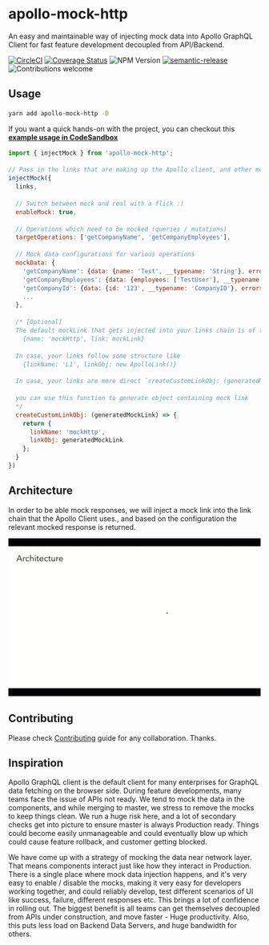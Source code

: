 # apollo-mock-http
An easy and maintainable way of injecting mock data into Apollo GraphQL Client for fast feature development decoupled from API/Backend.

[![CircleCI](https://circleci.com/gh/intuit/apollo-mock-http/tree/main.svg?style=shield)](https://circleci.com/gh/intuit/apollo-mock-http/tree/main)
[![Coverage Status](https://coveralls.io/repos/github/intuit/apollo-mock-http/badge.svg?branch=main)](https://coveralls.io/github/intuit/apollo-mock-http?branch=master)
![NPM Version](https://img.shields.io/npm/v/apollo-mock-http)
[![semantic-release](https://img.shields.io/badge/%20%20%F0%9F%93%A6%F0%9F%9A%80-semantic--release-e10079.svg)](https://github.com/semantic-release/semantic-release)
![Contributions welcome](https://img.shields.io/badge/contributions-welcome-orange)
<!-- [![All Contributors](https://img.shields.io/github/all-contributors/intuit/apollo-mock-http?color=ee8449&style=flat-square)](#contributors) -->

## Usage

```bash
yarn add apollo-mock-http -D
```

If you want a quick hands-on with the project, you can checkout this **[example usage in CodeSandbox](https://codesandbox.io/s/apollo-mock-http-example-7nwheq)**

```javascript
import { injectMock } from 'apollo-mock-http';

// Pass in the links that are making up the Apollo client, and other mock data configurations
injectMock({
  links,
  
  // Switch between mock and real with a flick :)
  enableMock: true,                                                  

  // Operations which need to be mocked (queries / mutations)
  targetOperations: ['getCompanyName', 'getCompanyEmployees'],
  
  // Mock data configurations for various operations
  mockData: {                                            
    'getCompanyName': {data: {name: 'Test', __typename: 'String'}, errors: null},
    'getCompanyEmployees': {data: {employees: ['TestUser'], __typename: 'Employee'}, errors: null},
    'getCompanyId': {data: {id: '123', __typename: 'CompanyID'}, errors: null},
    ...
  },

  /* [Optional]
  The default mockLink that gets injected into your links chain is of the following structure
    {name: 'mockHttp', link: mockLink}

  In case, your links follow some structure like 
    {linkName: 'L1', linkObj: new ApolloLink()}

  In case, your links are more direct `createCustomLinkObj: (generatedMockLink) => generatedMockLink`

  you can use this function to generate object containing mock link
  */
  createCustomLinkObj: (generatedMockLink) => {
    return {
      linkName: 'mockHttp',
      linkObj: generatedMockLink
    };
  }
})

```

## Architecture

In order to be able mock responses, we will inject a mock link into the link chain that the Apollo Client uses., and based on the configuration the relevant mocked response is returned.

[![Watch the video](./docs/architecture.gif)](./docs/architecture.gif)


## Contributing

Please check [Contributing](./CONTRIBUTING.md) guide for any collaboration. Thanks.


## Inspiration

Apollo GraphQL client is the default client for many enterprises for GraphQL data fetching on the browser side. During feature developments, many teams face the issue of APIs not ready. We tend to mock the data in the components, and while merging to master, we stress to remove the mocks to keep things clean. We run a huge risk here, and a lot of secondary checks get into picture to ensure master is always Production ready. Things could become easily unmanageable and could eventually blow up which could cause feature rollback, and customer getting blocked.

We have come up with a strategy of mocking the data near network layer. That means components interact just like how they interact in Production. There is a single place where mock data injection happens, and it's very easy to enable / disable the mocks, making it very easy for developers working together, and could reliably develop, test different scenarios of UI like success, failure, different responses etc. This brings a lot of confidence in rolling out. The biggest benefit is all teams can get themselves decoupled from APIs under construction, and move faster - Huge productivity. Also, this puts less load on Backend Data Servers, and huge bandwidth for others.


